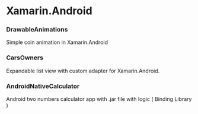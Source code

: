 # Xamarin.Android

### DrawableAnimations
Simple coin animation in Xamarin.Android

### CarsOwners 
Expandable list view with custom adapter for Xamarin.Android.

### AndroidNativeCalculator
Android two numbers calculator app with .jar file with logic ( Binding Library ) 
